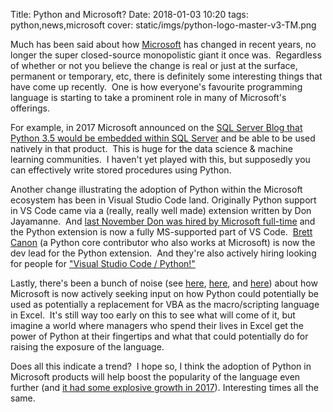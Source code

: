 Title: Python and Microsoft?
Date: 2018-01-03 10:20
tags: python,news,microsoft
cover: static/imgs/python-logo-master-v3-TM.png

Much has been said about how [Microsoft](https://www.microsoft.com) has changed in recent years, no longer the super
closed-source monopolistic giant it once was.  Regardless of whether or not you believe the change is real or just at
the surface, permanent or temporary, etc, there is definitely some interesting things that have come up recently.  One
is how everyone's favourite programming language is starting to take a prominent role in many of Microsoft's offerings.

For example, in 2017 Microsoft announced on the [SQL Server Blog that Python 3.5 would be embedded within SQL Server](https://blogs.technet.microsoft.com/dataplatforminsider/2017/04/19/python-in-sql-server-2017-enhanced-in-database-machine-learning/)
and be able to be used natively in that product.  This is huge for the data science & machine learning communities.  I
haven't yet played with this, but supposedly you can effectively write stored procedures using Python.

Another change illustrating the adoption of Python within the Microsoft ecosystem has been in Visual Studio Code land.
Originally Python support in VS Code came via a (really, really well made) extension written by Don Jayamanne.  And
[last November Don was hired by Microsoft full-time](https://blogs.msdn.microsoft.com/pythonengineering/2017/11/09/don-jayamanne-joins-microsoft/)
and the Python extension is now a fully MS-supported part of VS Code.  [Brett Canon](https://snarky.ca/) (a Python core
contributor who also works at Microsoft) is now the dev lead for the Python extension.  And they're also actively hiring
looking for people for ["Visual Studio Code / Python!"](https://blogs.msdn.microsoft.com/pythonengineering/2017/11/09/don-jayamanne-joins-microsoft/)

Lastly, there's been a bunch of noise (see
[here](https://www.bleepingcomputer.com/news/microsoft/microsoft-considers-adding-python-as-an-official-scripting-language-to-excel/),
[here](https://news.ycombinator.com/item?id=15927132),
and [here](https://excel.uservoice.com/forums/304921-excel-for-windows-desktop-application/suggestions/10549005-python-as-an-excel-scripting-language))
about how Microsoft is now actively seeking input on how Python could potentially be used as potentially a replacement
for VBA as the macro/scripting language in Excel.  It's still way too early on this to see what will come of it, but
imagine a world where managers who spend their lives in Excel get the power of Python at their fingertips and what that
could potentially do for raising the exposure of the language.

Does all this indicate a trend?  I hope so, I think the adoption of Python in Microsoft products will help boost the
popularity of the language even further (and
[it had some explosive growth in 2017](https://stackoverflow.blog/2017/09/06/incredible-growth-python/)).
Interesting times all the same.
